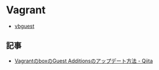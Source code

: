 # Vagrant


- [vbguest](vgrant.vbguest.md)

## 記事

- [VagrantのboxのGuest Additionsのアップデート方法 - Qiita](https://qiita.com/isaoshimizu/items/e217008b8f6e79eccc85)
